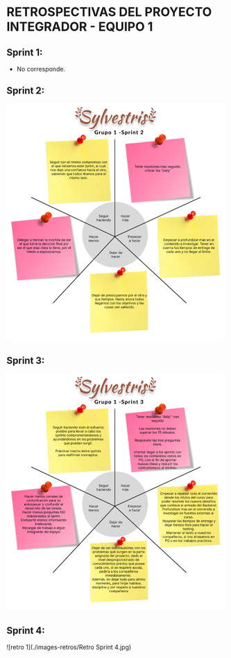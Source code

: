  # RETROSPECTIVAS DEL PROYECTO INTEGRADOR - EQUIPO 1

## Sprint 1:
- No corresponde.
## Sprint 2:
![retro 1](./images-retros/Retro-Sprint-2.jpg)
## Sprint 3:
![retro 1](./images-retros/Retro-Sprint-3.jpg)
## Sprint 4:
![retro 1](./images-retros/Retro Sprint 4.jpg)
